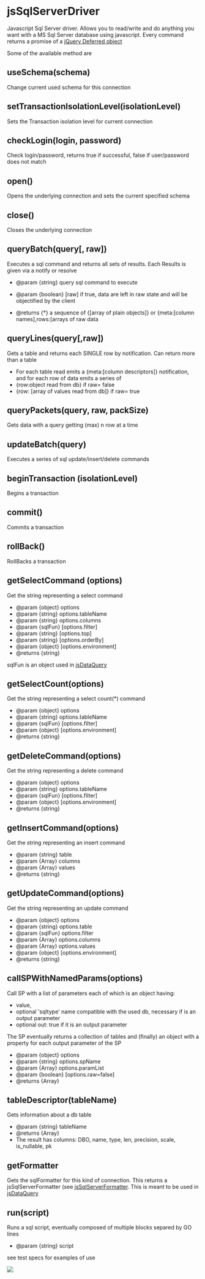 # jsSqlServerDriver
Javascript Sql Server driver. Allows you to read/write and do anything you want with a MS Sql Server database using javascript.
Every command returns a promise of a [jQuery Deferred object](https://www.npmjs.com/package/JQDeferred)

Some of the available method are

## useSchema(schema) ##
Change current used schema for this connection

## setTransactionIsolationLevel(isolationLevel) ##
Sets the Transaction isolation level for current connection

## checkLogin(login, password)   ##
Check login/password, returns true if successful, false if user/password does not match

## open() ##
Opens the underlying connection and sets the current specified schema
 
## close() ##
Closes the underlying connection

## queryBatch(query[, raw]) ##
Executes a sql command and returns all sets of results. Each Results is given via a notify or resolve

- @param {string} query sql command to execute

- @param {boolean} [raw] if true, data are left in raw state and will be objectified by the client
 
- @returns {*}  a sequence of {[array of plain objects]} or {meta:[column names],rows:[arrays of raw data

## queryLines(query[,raw]) ##
Gets a table and returns each SINGLE row by notification. Can return more than a table 

 * For each table read emits a {meta:[column descriptors]} notification, and for each row of data emits a series of
 *   {row:object read from db} if raw= false
 *   {row: [array of values read from db]} if raw= true

## queryPackets(query, raw, packSize) ##
Gets data with a query getting (max) n row at a time
 


## updateBatch(query) ##
Executes a series of sql update/insert/delete commands


## beginTransaction (isolationLevel) ##
Begins a transaction

## commit() ##
Commits a transaction
 
## rollBack() ##
RollBacks a transaction
  

## getSelectCommand (options) ##
Get the string representing a select command

 * @param {object} options
 * @param {string} options.tableName
 * @param {string} options.columns
 * @param {sqlFun} [options.filter]
 * @param {string} [options.top]
 * @param {string} [options.orderBy]
 * @param {object} [options.environment]
 * @returns {string}

sqlFun is an object used in [jsDataQuery](https://github.com/gaelazzo/jsDataQuery "jsDataQuery")

## getSelectCount(options) ##
Get the string representing a select count(*) command
 
 * @param {object} options
 * @param {string} options.tableName
 * @param {sqlFun} [options.filter]
 * @param {object} [options.environment]
 * @returns {string}


## getDeleteCommand(options) ##
Get the string representing a delete command

 * @param {object} options
 * @param {string} options.tableName
 * @param {sqlFun} [options.filter]
 * @param {object} [options.environment]
 * @returns {string}

## getInsertCommand(options) ##
Get the string representing an insert command

 * @param {string} table
 * @param {Array} columns
 * @param {Array} values
 * @returns {string}

## getUpdateCommand(options) ##
Get the string representing an update command
 
 * @param {object} options
 * @param {string} options.table
 * @param {sqlFun} options.filter
 * @param {Array} options.columns
 * @param {Array} options.values
 * @param {object} [options.environment]
 * @returns {string}

## callSPWithNamedParams(options) ##
Call SP with a list of parameters each of which is an object having:

 *  value,
 *  optional 'sqltype' name compatible with the used db, necessary if is an output parameter
 *  optional out: true if it is an output parameter
 
The SP eventually returns a collection of tables and (finally) an object with a property for each output parameter of the SP

 
 * @param {object} options
 * @param {string} options.spName
 * @param {Array} options.paramList
 * @param {boolean} [options.raw=false]
 * @returns {Array}

## tableDescriptor(tableName) ##
Gets information about a db table
 * @param {string} tableName
 * @returns {Array}
 * The result has columns: DBO, name, type, len, precision, scale, is_nullable, pk


## getFormatter ##
Gets the sqlFormatter for this kind of connection. This returns a jsSqlServerFormatter (see [jsSqlServerFormatter](https://github.com/gaelazzo/jsSqlServerFormatter "jsSqlServerFormatter"). 
This is  meant to be used in [jsDataQuery](https://github.com/gaelazzo/jsDataQuery )

## run(script) ##
Runs a sql script, eventually composed of multiple blocks separed by GO lines
 * @param {string} script

see test specs for examples of use


![](https://travis-ci.org/gaelazzo/jsMySqlDriver.svg?branch=master)
